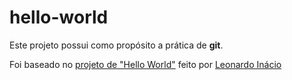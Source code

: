 # hello-world

Este projeto possui como propósito a prática de **git**.

Foi baseado no [projeto de "Hello World"](https://github.com/theleoon/mppr-app-spring) feito por [Leonardo Inácio](https://github.com/theleoon)
